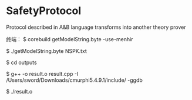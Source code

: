 # SafetyProtocol
Protocol described in A&amp;B language transforms into another theory prover

终端：
$ corebuild getModelString.byte -use-menhir 

$ ./getModelString.byte NSPK.txt

$ cd outputs

$ g++ -o result.o result.cpp -I /Users/sword/Downloads/cmurphi5.4.9.1/include/ -ggdb

$ ./result.o
